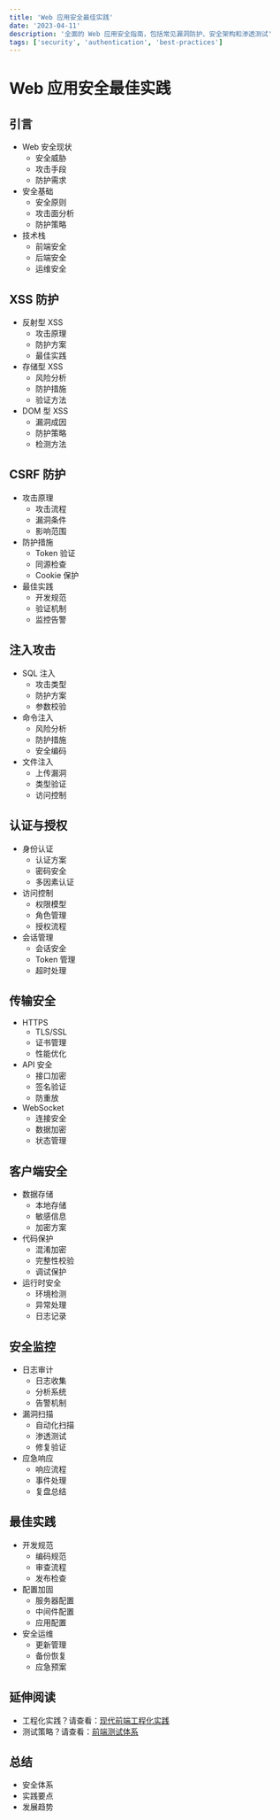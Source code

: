 ```yaml
---
title: 'Web 应用安全最佳实践'
date: '2023-04-11'
description: '全面的 Web 应用安全指南，包括常见漏洞防护、安全架构和渗透测试'
tags: ['security', 'authentication', 'best-practices']
---
```


# Web 应用安全最佳实践

## 引言
- Web 安全现状
  - 安全威胁
  - 攻击手段
  - 防护需求
- 安全基础
  - 安全原则
  - 攻击面分析
  - 防护策略
- 技术栈
  - 前端安全
  - 后端安全
  - 运维安全

## XSS 防护
- 反射型 XSS
  - 攻击原理
  - 防护方案
  - 最佳实践
- 存储型 XSS
  - 风险分析
  - 防护措施
  - 验证方法
- DOM 型 XSS
  - 漏洞成因
  - 防护策略
  - 检测方法

## CSRF 防护
- 攻击原理
  - 攻击流程
  - 漏洞条件
  - 影响范围
- 防护措施
  - Token 验证
  - 同源检查
  - Cookie 保护
- 最佳实践
  - 开发规范
  - 验证机制
  - 监控告警

## 注入攻击
- SQL 注入
  - 攻击类型
  - 防护方案
  - 参数校验
- 命令注入
  - 风险分析
  - 防护措施
  - 安全编码
- 文件注入
  - 上传漏洞
  - 类型验证
  - 访问控制

## 认证与授权
- 身份认证
  - 认证方案
  - 密码安全
  - 多因素认证
- 访问控制
  - 权限模型
  - 角色管理
  - 授权流程
- 会话管理
  - 会话安全
  - Token 管理
  - 超时处理

## 传输安全
- HTTPS
  - TLS/SSL
  - 证书管理
  - 性能优化
- API 安全
  - 接口加密
  - 签名验证
  - 防重放
- WebSocket
  - 连接安全
  - 数据加密
  - 状态管理

## 客户端安全
- 数据存储
  - 本地存储
  - 敏感信息
  - 加密方案
- 代码保护
  - 混淆加密
  - 完整性校验
  - 调试保护
- 运行时安全
  - 环境检测
  - 异常处理
  - 日志记录

## 安全监控
- 日志审计
  - 日志收集
  - 分析系统
  - 告警机制
- 漏洞扫描
  - 自动化扫描
  - 渗透测试
  - 修复验证
- 应急响应
  - 响应流程
  - 事件处理
  - 复盘总结

## 最佳实践
- 开发规范
  - 编码规范
  - 审查流程
  - 发布检查
- 配置加固
  - 服务器配置
  - 中间件配置
  - 应用配置
- 安全运维
  - 更新管理
  - 备份恢复
  - 应急预案

## 延伸阅读
- 工程化实践？请查看：[现代前端工程化实践](/blog/2023/frontend-engineering)
- 测试策略？请查看：[前端测试体系](/blog/2023/frontend-testing-strategy)

## 总结
- 安全体系
- 实践要点
- 发展趋势 